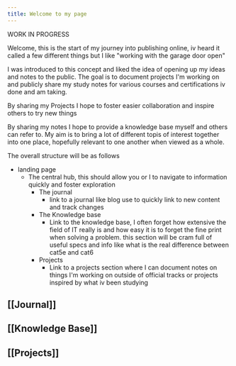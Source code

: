```yaml
---
title: Welcome to my page
---
```

WORK IN PROGRESS

Welcome, this is the start of my journey into publishing online, iv heard it called a few different things but I like "working with the garage door open"

I was introduced to this concept and liked the idea of opening up my ideas and notes to the public. The goal is to document projects I'm working on and publicly share my study notes for various courses and certifications iv done and am taking.

By sharing my Projects I hope to foster easier collaboration and inspire others to try new things

By sharing my notes I hope to provide a knowledge base myself and others can refer to. My aim is to bring a lot of different topis of interest together into one place, hopefully relevant to one another when viewed as a whole.

The overall structure will be as follows

- landing page
	- The central hub, this should allow you or I to navigate to information quickly and foster exploration
		- The journal
			- link to a journal like blog use to quickly link to new content and track changes
		- The Knowledge base
			- Link to the knowledge base, I often forget how extensive the field of IT really is and how easy it is to forget the fine print when solving a problem. this section will be cram full of useful specs and info like what is the real difference between cat5e and cat6
		- Projects
			- Link to a projects section where I can document notes on things I'm working on outside of official tracks or projects inspired by what iv been studying


## [[Journal]]
## [[Knowledge Base]]
## [[Projects]]

